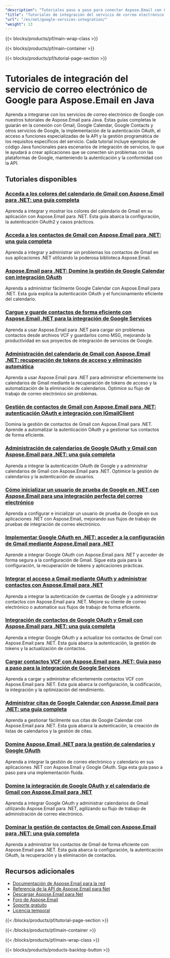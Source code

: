 ```yaml
---
"description": "Tutoriales paso a paso para conectar Aspose.Email con Gmail, Google Calendar, Google Contacts y otros servicios de Google en aplicaciones Java."
"title": "Tutoriales de integración del servicio de correo electrónico de Google para Aspose.Email en Java"
"url": "/es/net/google-services-integration/"
"weight": 13
---
```


{{< blocks/products/pf/main-wrap-class >}}

{{< blocks/products/pf/main-container >}}

{{< blocks/products/pf/tutorial-page-section >}}
# Tutoriales de integración del servicio de correo electrónico de Google para Aspose.Email en Java

Aprenda a integrarse con los servicios de correo electrónico de Google con nuestros tutoriales de Aspose.Email para Java. Estas guías completas le guiarán en la conexión con Gmail, Google Calendar, Google Contacts y otros servicios de Google, la implementación de la autenticación OAuth, el acceso a funciones especializadas de la API y la gestión programática de los requisitos específicos del servicio. Cada tutorial incluye ejemplos de código Java funcionales para escenarios de integración de servicios, lo que le ayudará a crear aplicaciones que se conecten sin problemas con las plataformas de Google, manteniendo la autenticación y la conformidad con la API.

## Tutoriales disponibles

### [Acceda a los colores del calendario de Gmail con Aspose.Email para .NET: una guía completa](./access-gmail-calendar-colors-aspose-email-dotnet/)
Aprenda a integrar y mostrar los colores del calendario de Gmail en su aplicación con Aspose.Email para .NET. Esta guía abarca la configuración, la autenticación OAuth2 y casos prácticos.

### [Acceda a los contactos de Gmail con Aspose.Email para .NET: una guía completa](./access-gmail-contacts-aspose-email-dotnet/)
Aprenda a integrar y administrar sin problemas los contactos de Gmail en sus aplicaciones .NET utilizando la poderosa biblioteca Aspose.Email.

### [Aspose.Email para .NET: Domine la gestión de Google Calendar con integración OAuth](./aspose-email-net-google-oauth-calendar-management/)
Aprenda a administrar fácilmente Google Calendar con Aspose.Email para .NET. Esta guía explica la autenticación OAuth y el funcionamiento eficiente del calendario.

### [Cargue y guarde contactos de forma eficiente con Aspose.Email .NET para la integración de Google Services](./load-save-contacts-aspose-email-net/)
Aprenda a usar Aspose.Email para .NET para cargar sin problemas contactos desde archivos VCF y guardarlos como MSG, mejorando la productividad en sus proyectos de integración de servicios de Google.

### [Administración del calendario de Gmail con Aspose.Email .NET: recuperación de tokens de acceso y eliminación automática](./gmail-management-access-token-calendar-deletion-aspose-email-net/)
Aprenda a usar Aspose.Email para .NET para administrar eficientemente los calendarios de Gmail mediante la recuperación de tokens de acceso y la automatización de la eliminación de calendarios. Optimice su flujo de trabajo de correo electrónico sin problemas.

### [Gestión de contactos de Gmail con Aspose.Email para .NET: autenticación OAuth e integración con IGmailClient](./mastering-gmail-contact-management-aspose-email-net/)
Domina la gestión de contactos de Gmail con Aspose.Email para .NET. Aprende a automatizar la autenticación OAuth y a gestionar tus contactos de forma eficiente.

### [Administración de calendarios de Google OAuth y Gmail con Aspose.Email para .NET: una guía completa](./google-oauth-gmail-calendar-management-aspose-email-dotnet/)
Aprenda a integrar la autenticación OAuth de Google y a administrar calendarios de Gmail con Aspose.Email para .NET. Optimice la gestión de calendarios y la autenticación de usuarios.

### [Cómo inicializar un usuario de prueba de Google en .NET con Aspose.Email para una integración perfecta del correo electrónico](./initialize-google-test-user-dotnet-aspose-email/)
Aprenda a configurar e inicializar un usuario de prueba de Google en sus aplicaciones .NET con Aspose.Email, mejorando sus flujos de trabajo de pruebas de integración de correo electrónico.

### [Implementar Google OAuth en .NET: acceder a la configuración de Gmail mediante Aspose.Email para .NET](./google-oauth-aspose-email-net-access-gmail-settings/)
Aprende a integrar Google OAuth con Aspose.Email para .NET y acceder de forma segura a la configuración de Gmail. Sigue esta guía para la configuración, la recuperación de tokens y aplicaciones prácticas.

### [Integrar el acceso a Gmail mediante OAuth y administrar contactos con Aspose.Email para .NET](./oauth-gmail-access-contact-management-aspose-email-net/)
Aprenda a integrar la autenticación de cuentas de Google y a administrar contactos con Aspose.Email para .NET. Mejore su cliente de correo electrónico o automatice sus flujos de trabajo de forma eficiente.

### [Integración de contactos de Google OAuth y Gmail con Aspose.Email para .NET: una guía completa](./google-oauth-gmail-contacts-aspose-email-net/)
Aprenda a integrar Google OAuth y a actualizar los contactos de Gmail con Aspose.Email para .NET. Esta guía abarca la autenticación, la gestión de tokens y la actualización de contactos.

### [Cargar contactos VCF con Aspose.Email para .NET: Guía paso a paso para la integración de Google Services](./load-vcf-contacts-aspose-email-net-guide/)
Aprenda a cargar y administrar eficientemente contactos VCF con Aspose.Email para .NET. Esta guía abarca la configuración, la codificación, la integración y la optimización del rendimiento.

### [Administrar citas de Google Calendar con Aspose.Email para .NET: una guía completa](./manage-google-calendar-aspose-email-dotnet/)
Aprenda a gestionar fácilmente sus citas de Google Calendar con Aspose.Email para .NET. Esta guía abarca la autenticación, la creación de listas de calendarios y la gestión de citas.

### [Domine Aspose.Email .NET para la gestión de calendarios y Google OAuth](./master-aspose-email-net-google-oauth-calendar-management/)
Aprenda a integrar la gestión de correo electrónico y calendario en sus aplicaciones .NET con Aspose.Email y Google OAuth. Siga esta guía paso a paso para una implementación fluida.

### [Domine la integración de Google OAuth y el calendario de Gmail con Aspose.Email para .NET](./master-google-oauth-gmail-calendar-aspose-email-net/)
Aprenda a integrar Google OAuth y administrar calendarios de Gmail utilizando Aspose.Email para .NET, agilizando su flujo de trabajo de administración de correo electrónico.

### [Dominar la gestión de contactos de Gmail con Aspose.Email para .NET: una guía completa](./gmail-contacts-management-aspose-email-net/)
Aprenda a administrar los contactos de Gmail de forma eficiente con Aspose.Email para .NET. Esta guía abarca la configuración, la autenticación OAuth, la recuperación y la eliminación de contactos.

## Recursos adicionales

- [Documentación de Aspose.Email para la red](https://docs.aspose.com/email/net/)
- [Referencia de la API de Aspose.Email para Net](https://reference.aspose.com/email/net/)
- [Descargar Aspose.Email para Net](https://releases.aspose.com/email/net/)
- [Foro de Aspose.Email](https://forum.aspose.com/c/email)
- [Soporte gratuito](https://forum.aspose.com/)
- [Licencia temporal](https://purchase.aspose.com/temporary-license/)

{{< /blocks/products/pf/tutorial-page-section >}}

{{< /blocks/products/pf/main-container >}}

{{< /blocks/products/pf/main-wrap-class >}}

{{< blocks/products/products-backtop-button >}}